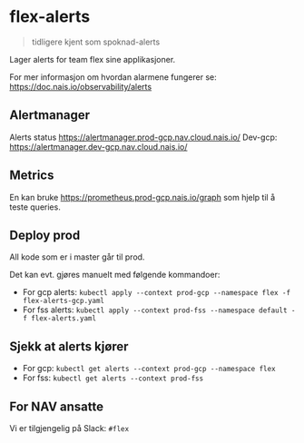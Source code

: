 # flex-alerts

> tidligere kjent som spoknad-alerts

Lager alerts for team flex sine applikasjoner.

For mer informasjon om hvordan alarmene fungerer se: https://doc.nais.io/observability/alerts

## Alertmanager
Alerts status  https://alertmanager.prod-gcp.nav.cloud.nais.io/
Dev-gcp: https://alertmanager.dev-gcp.nav.cloud.nais.io/

## Metrics
En kan bruke https://prometheus.prod-gcp.nais.io/graph som hjelp til å teste queries.

## Deploy prod
All kode som er i master går til prod.

Det kan evt. gjøres manuelt med følgende kommandoer:
* For gcp alerts: `kubectl apply --context prod-gcp --namespace flex -f flex-alerts-gcp.yaml`
* For fss alerts: `kubectl apply --context prod-fss --namespace default -f flex-alerts.yaml`

## Sjekk at alerts kjører
* For gcp: `kubectl get alerts --context prod-gcp --namespace flex`
* For fss: `kubectl get alerts --context prod-fss`

## For NAV ansatte
Vi er tilgjengelig på Slack: `#flex`

